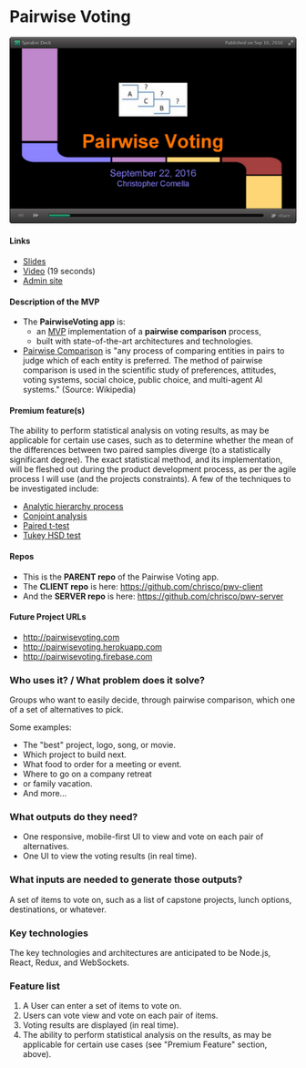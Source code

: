 # Pairwise Voting

![Screenshot](pairwise_voting.jpg)

#### Links

  * [Slides](http://speakerdeck.com/chrisco/pairwise-voting)
  * [Video](https://youtu.be/65QhZWbcWgw) (19 seconds)
  * [Admin site](http://www.pairwisevoting.com)

#### Description of the MVP

  * The __PairwiseVoting app__ is:
    * an [MVP](https://en.wikipedia.org/wiki/Minimum_viable_product) implementation of a __pairwise comparison__ process,
    * built with state-of-the-art architectures and technologies.
  * [Pairwise Comparison](https://en.wikipedia.org/wiki/Pairwise_comparison) is "any process of comparing entities in pairs to judge which of each entity is preferred. The method of pairwise comparison is used in the scientific study of preferences, attitudes, voting systems, social choice, public choice, and multi-agent AI systems." (Source: Wikipedia)

#### Premium feature(s)

The ability to perform statistical analysis on voting results, as may be applicable for certain use cases, such as to determine whether the mean of the differences between two paired samples diverge (to a statistically significant degree). The exact statistical method, and its implementation, will be fleshed out during the product development process, as per the agile process I will use (and the projects constraints). A few of the techniques to be investigated include:
* [Analytic hierarchy process](https://en.wikipedia.org/wiki/Analytic_hierarchy_process)
* [Conjoint analysis](https://www.google.com/search?q=conjoint+analysis)
* [Paired t-test](http://support.minitab.com/en-us/minitab/17/topic-library/basic-statistics-and-graphs/hypothesis-tests/tests-of-means/why-use-paired-t/)
* [Tukey HSD test](http://onlinestatbook.com/2/tests_of_means/pairwise.html)

#### Repos

* This is the __PARENT repo__ of the Pairwise Voting app.
* The __CLIENT repo__ is here: https://github.com/chrisco/pwv-client
* And the __SERVER repo__ is here: https://github.com/chrisco/pwv-server

#### Future Project URLs

  * http://pairwisevoting.com
  * http://pairwisevoting.herokuapp.com
  * http://pairwisevoting.firebase.com

### Who uses it? / What problem does it solve?

Groups who want to easily decide, through pairwise comparison, which one of a set of alternatives to pick.

Some examples:

* The "best" project, logo, song, or movie.
* Which project to build next.
* What food to order for a meeting or event.
* Where to go on a company retreat
* or family vacation.
* And more...

### What outputs do they need?

* One responsive, mobile-first UI to view and vote on each pair of alternatives.
* One UI to view the voting results (in real time).

### What inputs are needed to generate those outputs?

A set of items to vote on, such as a list of capstone projects, lunch options, destinations, or whatever.

### Key technologies

The key technologies and architectures are anticipated to be Node.js, React, Redux, and WebSockets.

### Feature list

1. A User can enter a set of items to vote on.
2. Users can vote view and vote on each pair of items.
3. Voting results are displayed (in real time).
4. The ability to perform statistical analysis on the results, as may be applicable for certain use cases (see "Premium Feature" section, above).
